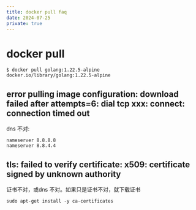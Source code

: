 ```yaml
---
title: docker pull faq
date: 2024-07-25
private: true
---
```

# docker pull
    $ docker pull golang:1.22.5-alpine
    docker.io/library/golang:1.22.5-alpine

## error pulling image configuration: download failed after attempts=6: dial tcp xxx: connect: connection timed out
dns 不对:

    nameserver 8.8.8.8
    nameserver 8.8.4.4

## tls: failed to verify certificate: x509: certificate signed by unknown authority
证书不对，或dns 不对。如果只是证书不对，就下载证书

    sudo apt-get install -y ca-certificates
